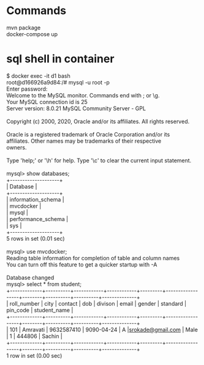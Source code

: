 
# Commands</br>
mvn package </br>
docker-compose up

# sql shell in container</br>
$ docker exec -it d1 bash</br>root@d166926a9d84:/#  mysql -u root -p</br>Enter password:</br>Welcome to the MySQL monitor.  Commands end with ; or \g.</br>Your MySQL connection id is 25</br>Server version: 8.0.21 MySQL Community Server - GPL</br></br>Copyright (c) 2000, 2020, Oracle and/or its affiliates. All rights reserved.</br></br>Oracle is a registered trademark of Oracle Corporation and/or its</br>affiliates. Other names may be trademarks of their respective</br>owners.</br></br>Type 'help;' or '\h' for help. Type '\c' to clear the current input statement.</br></br>mysql> show databases;</br>+--------------------+</br>| Database           |</br>+--------------------+</br>| information_schema |</br>| mvcdocker          |</br>| mysql              |</br>| performance_schema |</br>| sys                |</br>+--------------------+</br>5 rows in set (0.01 sec)</br></br>mysql> use mvcdocker;</br>Reading table information for completion of table and column names</br>You can turn off this feature to get a quicker startup with -A</br></br>Database changed</br>mysql> select * from student;</br>+-------------+----------+------------+------------+---------+------------------+--------+----------+----------+--------------+</br>| roll_number | city     | contact    | dob        | divison | email            | gender | standard | pin_code | student_name |</br>+-------------+----------+------------+------------+---------+------------------+--------+----------+----------+--------------+</br>|         101 | Amravati | 9632587410 | 9090-04-24 | A       |srokade@gmail.com | Male   |        1 | 444806   | Sachin       |</br>+-------------+----------+------------+------------+---------+------------------+--------+----------+----------+--------------+</br>1 row in set (0.00 sec)</br></br></br></br></br>
